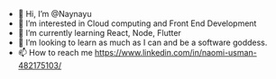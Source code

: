 - 👋 Hi, I’m @Naynayu
- 👀 I’m interested in Cloud computing and Front End Development
- 🌱 I’m currently learning React, Node, Flutter
- 💞️ I’m looking to learn as much as I can and be a software goddess.
- 📫 How to reach me https://www.linkedin.com/in/naomi-usman-482175103/


